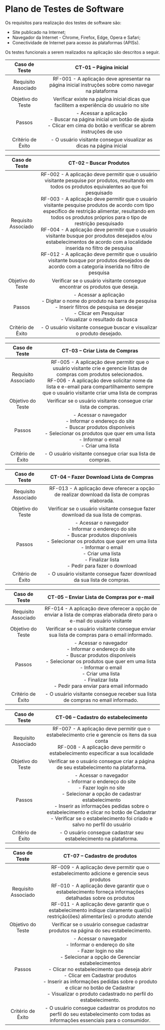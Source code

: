 # Plano de Testes de Software

Os requisitos para realização dos testes de software são:
- Site publicado na Internet;
- Navegador da Internet - Chrome, Firefox, Edge, Opera e Safari;
- Conectividade de Internet para acesso às plataformas (APISs).
  
Os testes funcionais a serem realizados na aplicação são descritos a seguir.

| **Caso de Teste** 	| **CT-01 – Página inicial** 	|
|:---:	|:---:	|
|	Requisito Associado 	| RF-001 - A aplicação deve apresentar na página inicial instruções sobre como navegar na plataforma |
| Objetivo do Teste 	| Verificar existe na página inicial dicas que facilitem a experiência do usuário no site |
| Passos 	| - Acessar a aplicação <br> - Buscar na página inicial um botão de ajuda <br> - Clicar em cima do botão e verificar se abrem instruções de uso |
|Critério de Êxito | - O usuário visitante consegue visualizar as dicas na página inicial |

 
| **Caso de Teste** 	| **CT-02 – Buscar Produtos** 	|
|:---:	|:---:	|
|	Requisito Associado 	| RF-002 - A aplicação deve permitir que o usuário visitante pesquise por produtos, resultando em todos os produtos equivalentes ao que foi pesquisado <br> RF-003 - A aplicação deve permitir que o usuário visitante pesquise produtos de acordo com tipo específico de restrição alimentar, resultando em todos os produtos próprios para o tipo de restrição pesquisado <br> RF-004 - A aplicação deve permitir que o usuário visitante busque por produtos desejados e/ou estabelecimentos de acordo com a localidade inserida no filtro de pesquisa <br> RF-012 - A aplicação deve permitir que o usuário visitante busque por produtos desejados de acordo com a categoria inserida no filtro de pesquisa|
| Objetivo do Teste 	| Verificar se o usuário visitante consegue encontrar os produtos que deseja. |
| Passos 	| - Acessar a aplicação <br> - Digitar o nome do produto na barra de pesquisa <br> - Inserir filtros de pesquisa se desejar <br> - Clicar em Pesquisar <br> - Visualizar o resultado da busca |
|Critério de Êxito | - O usuário visitante consegue buscar e visualizar o produto desejado. |



| Caso de Teste 	| **CT-03 – Criar Lista de Compras**	|
|:---:	|:---:	|
|Requisito Associado  | RF-005	- A aplicação deve permitir que o usuário visitante crie e gerencie listas de compras com produtos selecionados. <br> RF-006 - A aplicação deve solicitar nome da lista e e-email para compartilhamento sempre que o usuário visitante criar uma lista de compras |
| Objetivo do Teste 	| Verificar se o usuário visitante consegue criar lista de compras. |
| Passos 	| - Acessar o navegador <br> - Informar o endereço do site <br> - Buscar produtos disponíveis <br> - Selecionar os produtos que quer em uma lista <br> - Informar o email <br> - Criar uma lista |
|Critério de Êxito | - O usuário visitante consegue criar sua lista de compras. |



| Caso de Teste 	| **CT-04 – Fazer Download Lista de Compras**	|
|:---:	|:---:	|
| Requisito Associado | RF-013	- A aplicação deve oferecer a opção de realizar download da lista de compras elaborada. |
| Objetivo do Teste 	| Verificar se o usuário visitante consegue fazer download da sua lista de compras. |
| Passos 	| - Acessar o navegador <br> - Informar o endereço do site <br> - Buscar produtos disponíveis <br> - Selecionar os produtos que quer em uma lista <br> - Informar o email <br> - Criar uma lista <br> - Finalizar lista <br> - Pedir para fazer o download |
|Critério de Êxito | - O usuário visitante consegue fazer download da sua lista de compras. |



| Caso de Teste 	| **CT-05 – Enviar Lista de Compras por e-mail**	|
|:---:	|:---:	|
|Requisito Associado | RF-014	- A aplicação deve oferecer a opção de enviar a lista de compras elaborada direto para o e-mail do usuário visitante |
| Objetivo do Teste 	| Verificar se o usuário visitante consegue enviar sua lista de compras para o email informado. |
| Passos 	| - Acessar o navegador <br> - Informar o endereço do site <br> - Buscar produtos disponíveis <br> - Selecionar os produtos que quer em uma lista <br> - Informar o email <br> - Criar uma lista <br> - Finalizar lista <br> - Pedir para enviar para email informado |
|Critério de Êxito | - O usuário visitante consegue receber sua lista de compras no email informado. |

| Caso de Teste 	| **CT-06 – Cadastro do estabelecimento**	|
|:---:	|:---:	|
|Requisito Associado | RF-007	- A aplicação deve permitir que o estabelecimento crie e gerencie os itens da sua conta <br> RF-008 - A aplicação deve permitir o estabelecimento especificar a sua localidade |
| Objetivo do Teste 	| Verificar se o usuário consegue criar a página de seu estabelecimento na plataforma. |
| Passos 	| - Acessar o navegador <br> - Informar o endereço do site <br> - Fazer login no site <br> - Selecionar a opção de cadastrar estabelecimento <br> - Inserir as informações pedidas sobre o estabelecimento e clicar no botão de Cadastrar <br> - Verificar se o estabelecimento foi criado e salvo no perfil do usuário |
|Critério de Êxito | - O usuário consegue cadastrar seu estabelecimento na plataforma. |

| Caso de Teste 	| **CT-07 – Cadastro de produtos**	|
|:---:	|:---:	|
|Requisito Associado | RF-009	- A aplicação deve permitir que o estabelecimento adicione e gerencie seus produtos <br> RF-010 - A aplicação deve garantir que o estabelecimento forneça informações detalhadas sobre os produtos <br> RF-011 - A aplicação deve garantir que o estabelecimento indique claramente qual(is) restrição(ões) alimentar(es) o produto atende |
| Objetivo do Teste 	| Verificar se o usuário consegue cadastrar produtos na página do seu estabelecimento. |
| Passos 	| - Acessar o navegador <br> - Informar o endereço do site <br> - Fazer login no site <br> - Selecionar a opção de Gerenciar estabelecimentos <br> - Clicar no estabelecimento que deseja abrir <br> - Clicar em Cadastrar produtos <br> - Inserir as informações pedidas sobre o produto e clicar no botão de Cadastrar <br> - Visualizar o produto cadastrado no perfil do estabelecimento. |
|Critério de Êxito | - O usuário consegue cadastrar os produtos no perfil do seu estabelecimento com todas as informações essenciais para o consumidor. |
